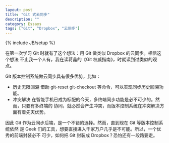 ```yaml
---
layout: post
title: "Git 式云同步"
description: ""
category: Essays
tags: ["Git", "Dropbox", "云同步"]
---
```

{% include JB/setup %}

在第一次学习 Git 时就有了这个想法：用 Git 做类似 Dropbox 的云同步。相信这个想法
不止我一个人有，我在读蒋鑫的《Git 权威指南》，时就读到过类似的观点。

Git 版本控制系统做云同步具有很多优势，比如：

-   历史无限回溯
    借助 git-reset git-checkout 等命令，可以实现同步历史回溯功能。
-   冲突解决
    在智能手机已成为标配的今天，多终端同步功能是必不可少的。然而，只要有多终端的
    协同，就必然会产生冲突，而版本控制系统在冲突解决方面有着先天优势。

因此 Git 作为云同步后端，是一个不错的选择。然而，直到现在 Git 等版本控制系统依然
是 Geek 们的工具，想要直接进入千家万户几乎是不可能。所以，一个优秀的前端封装必不
可少，如何把 Git 封装成 Dropbox？恐怕还有一段路要走。

